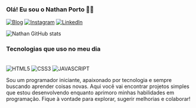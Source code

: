

### Olá! Eu sou o Nathan Porto 🙋‍♂️

[![Blog](https://img.shields.io/website-up-down-green-red/http/monip.org.svg)](https://nathanporto.shop/)
[![Instagram](https://img.shields.io/badge/Instagram-E4405F?style=for-the-badge&logo=instagram&logoColor=white)](https://www.instagram.com/_nathaan07/)
[![LinkedIn](https://img.shields.io/badge/LinkedIn-0077B5?style=for-the-badge&logo=linkedin&logoColor=white)](https://www.linkedin.com/in/nathan-porto-20a542319//)

 
 ![Nathan GitHub stats](https://github-readme-stats.vercel.app/api?username=nathanzada01&show_icons=true&theme=dracula)


 ### Tecnologias que uso no meu dia

 <div style="display: inline_block"><br/>
 <img align="center" alt=HTML5 src=https://img.shields.io/badge/HTML5-E34F26?style=for-the-badge&logo=html5&logoColor=white> 
   <img align="center" alt=CSS3 src=https://img.shields.io/badge/CSS3-1572B6?style=for-the-badge&logo=css3&logoColor=white
 <div>
 <img align="center" alt=JAVASCRIPT src=https://img.shields.io/badge/JavaScript-F7DF1E?style=for-the-badge&logo=javascript&logoColor=black>
   <br/>
   
Sou um programador iniciante, apaixonado por tecnologia e sempre buscando aprender coisas novas. Aqui você vai encontrar projetos simples que estou desenvolvendo enquanto aprimoro minhas habilidades em programação. Fique à vontade para explorar, sugerir melhorias e colaborar!

